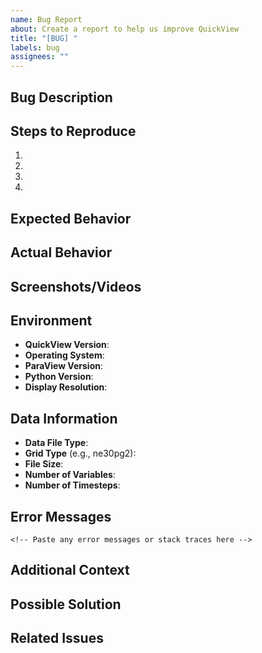 ```yaml
---
name: Bug Report
about: Create a report to help us improve QuickView
title: "[BUG] "
labels: bug
assignees: ""
---
```


## Bug Description

<!-- A clear and concise description of what the bug is -->

## Steps to Reproduce

1.
2.
3.
4.

## Expected Behavior

<!-- What you expected to happen -->

## Actual Behavior

<!-- What actually happened -->

## Screenshots/Videos

<!-- If applicable, add screenshots or videos to help explain the problem -->

## Environment

- **QuickView Version**:
- **Operating System**:
- **ParaView Version**:
- **Python Version**:
- **Display Resolution**:

## Data Information

- **Data File Type**:
- **Grid Type** (e.g., ne30pg2):
- **File Size**:
- **Number of Variables**:
- **Number of Timesteps**:

## Error Messages

```
<!-- Paste any error messages or stack traces here -->
```

## Additional Context

<!-- Add any other context about the problem here -->

## Possible Solution

<!-- If you have ideas on how to fix the issue, please share -->

## Related Issues

<!-- Link any related issues -->
